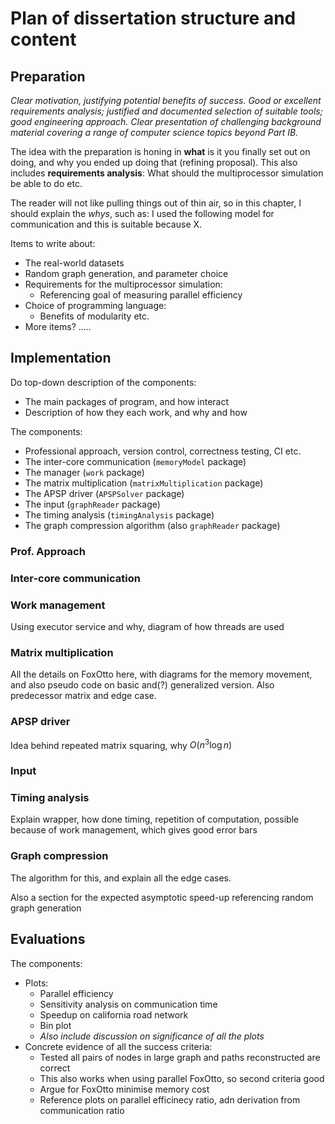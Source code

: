 # Plan of dissertation structure and content

## Preparation

_Clear motivation, justifying potential benefits of success._
_Good or excellent requirements analysis; justified and documented selection of_
  _suitable tools; good engineering approach._
_Clear presentation of challenging background material covering a range of_
  _computer science topics beyond Part IB._

The idea with the preparation is honing in **what** is it you finally set out on doing,
and why you ended up doing that (refining proposal). This also includes
**requirements analysis**: What should the multiprocessor simulation be able to do etc.

The reader will not like pulling things out of thin air, so in this chapter, I should
explain the _whys_, such as: I used the following model for communication and this
is suitable because X.

Items to write about:
* The real-world datasets
* Random graph generation, and parameter choice
* Requirements for the multiprocessor simulation:
  * Referencing goal of measuring parallel efficiency
* Choice of programming language:
  * Benefits of modularity etc.
* More items? .....

## Implementation

Do top-down description of the components:
* The main packages of program, and how interact
* Description of how they each work, and why and how

The components:
* Professional approach, version control, correctness testing, CI etc.
* The inter-core communication (`memoryModel` package)
* The manager (`work` package)
* The matrix multiplication (`matrixMultiplication` package)
* The APSP driver (`APSPSolver` package)
* The input (`graphReader` package)
* The timing analysis (`timingAnalysis` package)
* The graph compression algorithm (also `graphReader` package)

### Prof. Approach
### Inter-core communication
### Work management
Using executor service and why, diagram of how threads are used

### Matrix multiplication

All the details on FoxOtto here, with diagrams for the memory movement, and also
pseudo code on basic and(?) generalized version. Also predecessor matrix and edge case.

### APSP driver

Idea behind repeated matrix squaring, why $O(n^3 \log n)$

### Input
### Timing analysis

Explain wrapper, how done timing, repetition of computation, possible because of work
management, which gives good error bars

### Graph compression

The algorithm for this, and explain all the edge cases.

Also a section for the expected asymptotic speed-up referencing random graph generation


## Evaluations

The components:
* Plots:
  * Parallel efficiency
  * Sensitivity analysis on communication time
  * Speedup on california road network
  * Bin plot
  * _Also include discussion on significance of all the plots_
* Concrete evidence of all the success criteria:
  * Tested all pairs of nodes in large graph and paths reconstructed are correct
  * This also works when using parallel FoxOtto, so second criteria good
  * Argue for FoxOtto minimise memory cost
  * Reference plots on parallel efficinecy ratio, adn derivation from communication ratio

